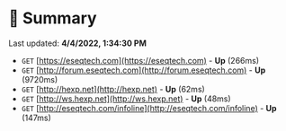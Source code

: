 # 📖 Summary
Last updated: **4/4/2022, 1:34:30 PM**

- `GET` [https://eseqtech.com](https://eseqtech.com) - **Up** (266ms)
- `GET` [http://forum.eseqtech.com](http://forum.eseqtech.com) - **Up** (9720ms)
- `GET` [http://hexp.net](http://hexp.net) - **Up** (62ms)
- `GET` [http://ws.hexp.net](http://ws.hexp.net) - **Up** (48ms)
- `GET` [http://eseqtech.com/infoline](http://eseqtech.com/infoline) - **Up** (147ms)
